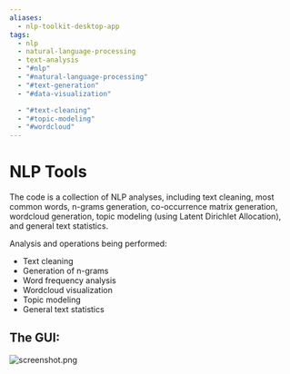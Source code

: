 ```yaml
---
aliases:
  - nlp-toolkit-desktop-app
tags:
  - nlp
  - natural-language-processing
  - text-analysis
  - "#nlp"
  - "#natural-language-processing"
  - "#text-generation"
  - "#data-visualization"

  - "#text-cleaning"
  - "#topic-modeling"
  - "#wordcloud"
---
```

# NLP Tools
The code is a collection of NLP analyses, including text cleaning, most common words, n-grams generation, co-occurrence matrix generation, wordcloud generation, topic modeling (using Latent Dirichlet Allocation), and general text statistics.

Analysis and operations being performed:
- Text cleaning
- Generation of n-grams
- Word frequency analysis
- Wordcloud visualization
- Topic modeling
- General text statistics

## The GUI:
![screenshot.png](assets%2Fscreenshot.png)